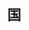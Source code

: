 ---
title: 国
description: 国家、故乡
kana: くに
pronunciation: kuni
tone: 平板型
type: 名词
pubDate: 2024-06-29 00:00:05
---